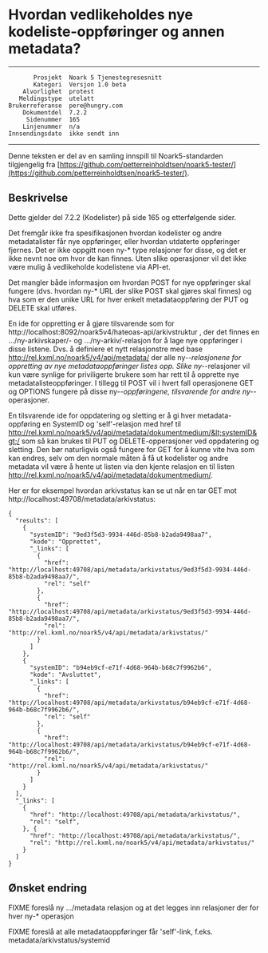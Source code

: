 Hvordan vedlikeholdes nye kodeliste-oppføringer og annen metadata?
==================================================================

 ------------------  ---------------------------------
           Prosjekt  Noark 5 Tjenestegresesnitt
           Kategori  Versjon 1.0 beta
        Alvorlighet  protest
       Meldingstype  utelatt
    Brukerreferanse  pere@hungry.com
        Dokumentdel  7.2.2
         Sidenummer  165
        Linjenummer  n/a
    Innsendingsdato  ikke sendt inn
 ------------------  ---------------------------------

Denne teksten er del av en samling innspill til Noark5-standarden
tilgjengelig fra [https://github.com/petterreinholdtsen/noark5-tester/](https://github.com/petterreinholdtsen/noark5-tester/).

Beskrivelse
-----------

Dette gjelder del 7.2.2 (Kodelister) på side 165 og etterfølgende
sider.

Det fremgår ikke fra spesifikasjonen hvordan kodelister og andre
metadatalister får nye oppføringer, eller hvordan utdaterte
oppføringer fjernes.  Det er ikke oppgitt noen ny-* type relasjoner
for disse, og det er ikke nevnt noe om hvor de kan finnes.  Uten slike
operasjoner vil det ikke være mulig å vedlikeholde kodelistene via
API-et.

Det mangler både informasjon om hvordan POST for nye oppføringer skal
fungere (dvs. hvordan ny-* URL der slike POST skal gjøres skal finnes)
og hva som er den unike URL for hver enkelt metadataoppføring der PUT
og DELETE skal utføres.

En ide for oppretting er å gjøre tilsvarende som for
http://localhost:8092/noark5v4/hateoas-api/arkivstruktur , der det
finnes en .../ny-arkivskaper/- og .../ny-arkiv/-relasjon for å lage
nye oppføringer i disse listene.  Dvs. å definiere et nytt
relasjonstre med base http://rel.kxml.no/noark5/v4/api/metadata/ der
alle ny-*-relasjonene for oppretting av nye metadataoppføringer listes
opp.  Slike ny-*-relasjoner vil kun være synlige for priviligerte
brukere som har rett til å opprette nye metadatalisteoppføringer.  I
tillegg til POST vil i hvert fall operasjonene GET og OPTIONS fungere
på disse ny-*-oppføringene, tilsvarende for andre ny-*-operasjoner.

En tilsvarende ide for oppdatering og sletting er å gi hver
metadata-oppføring en SystemID og 'self'-relasjon med href til
http://rel.kxml.no/noark5/v4/api/metadata/dokumentmedium/&lt;systemID&gt;/
som så kan brukes til PUT og DELETE-opperasjoner ved oppdatering og
sletting.  Den bør naturligvis også fungere for GET for å kunne vite
hva som kan endres, selv om den normale måten å få ut kodelister og
andre metadata vil være å hente ut listen via den kjente relasjon en
til listen http://rel.kxml.no/noark5/v4/api/metadata/dokumentmedium/.

Her er for eksempel hvordan arkivstatus kan se ut når en tar GET mot
http://localhost:49708/metadata/arkivstatus:


```
{
  "results": [
    {
      "systemID": "9ed3f5d3-9934-446d-85b8-b2ada9498aa7",
      "kode": "Opprettet",
      "_links": [
        {
          "href": "http://localhost:49708/api/metadata/arkivstatus/9ed3f5d3-9934-446d-85b8-b2ada9498aa7/",
          "rel": "self"
        },
        {
          "href": "http://localhost:49708/api/metadata/arkivstatus/9ed3f5d3-9934-446d-85b8-b2ada9498aa7/",
          "rel": "http://rel.kxml.no/noark5/v4/api/metadata/arkivstatus/"
        }
      ]
    },
    {
      "systemID": "b94eb9cf-e71f-4d68-964b-b68c7f9962b6",
      "kode": "Avsluttet",
      "_links": [
        {
          "href": "http://localhost:49708/api/metadata/arkivstatus/b94eb9cf-e71f-4d68-964b-b68c7f9962b6/",
          "rel": "self"
        },
        {
          "href": "http://localhost:49708/api/metadata/arkivstatus/b94eb9cf-e71f-4d68-964b-b68c7f9962b6/",
          "rel": "http://rel.kxml.no/noark5/v4/api/metadata/arkivstatus/"
        }
      ]
    }
  ],
  "_links": [
    {
      "href": "http://localhost:49708/api/metadata/arkivstatus/",
      "rel": "self",
    }, {
      "href": "http://localhost:49708/api/metadata/arkivstatus/",
      "rel": "http://rel.kxml.no/noark5/v4/api/metadata/arkivstatus/"
    }
  ]
}
```

Ønsket endring
--------------

FIXME foreslå ny .../metadata relasjon og at det legges inn relasjoner
der for hver ny-* operasjon

FIXME foreslå at alle metadataoppføringer får 'self'-link,
f.eks. metadata/arkivstatus/systemid
